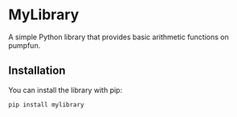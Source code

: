 # MyLibrary

A simple Python library that provides basic arithmetic functions on pumpfun.

## Installation

You can install the library with pip:

```bash
pip install mylibrary